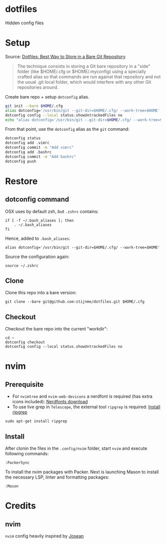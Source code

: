 # dotfiles

Hidden config files

# Setup

Source: [Dotfiles: Best Way to Store in a Bare Git Repository](https://www.atlassian.com/git/tutorials/dotfiles)

> The technique consists in storing a Git bare repository in a "side" folder (like $HOME/.cfg or $HOME/.myconfig) using a specially crafted alias so that commands are run against that repository and not the usual .git local folder, which would interfere with any other Git repositories around.

Create bare repo + setup `dotconfig` alias.

```bash
git init --bare $HOME/.cfg
alias dotconfig='/usr/bin/git --git-dir=$HOME/.cfg/ --work-tree=$HOME'
dotconfig config --local status.showUntrackedFiles no
echo "alias dotconfig='/usr/bin/git --git-dir=$HOME/.cfg/ --work-tree=$HOME'" >> $HOME/.bashrc
```

From that point, use the `dotconfig` alias as the `git` command:

```bash
dotconfig status
dotconfig add .vimrc
dotconfig commit -m "Add vimrc"
dotconfig add .bashrc
dotconfig commit -m "Add bashrc"
dotconfig push
```

# Restore

## dotconfig command

OSX uses by default zsh, but `.zshrc` contains:

```
if [ -f ~/.bash_aliases ]; then
    . ~/.bash_aliases
fi
```

Hence, added to `.bash_aliases`:

```
alias dotconfig='/usr/bin/git --git-dir=$HOME/.cfg/ --work-tree=$HOME'
```

Source the configuration again:

```
source ~/.zshrc
```

## Clone

Clone this repo into a bare version:

```
git clone --bare git@github.com:stijnme/dotfiles.git $HOME/.cfg
```

## Checkout

Checkout the bare repo into the current "workdir":

```
cd ~
dotconfig checkout
dotconfig config --local status.showUntrackedFiles no
```

# nvim

## Prerequisite

- For `nvimtree` and `nvim-web-devicons` a nerdfont is required (has extra icons included): [Nerdfonts download](https://www.nerdfonts.com/font-downloads)
- To use live grep in `Telescope`, the external tool `ripgrep` is required: [Install ripgrep](https://github.com/BurntSushi/ripgrep#installation)

```
sudo apt-get install ripgrep
```

## Install

After clonin the files in the `.config/nvim` folder, start `nvim` and execute following commands:

```
:PackerSync
```

To install the nvim packages with Packer.
Next is launching Mason to install the necessary LSP, linter and formatting packages:

```
:Mason
```

# Credits

## nvim

`nvim` config heavily inspired by [Josean](https://github.com/josean-dev/dev-environment-files)
